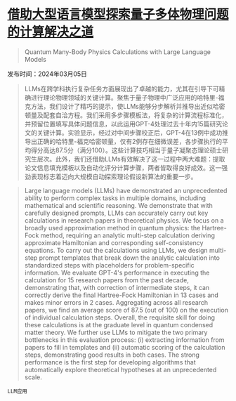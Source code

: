 # [借助大型语言模型探索量子多体物理问题的计算解决之道](https://arxiv.org/abs/2403.03154)

> Quantum Many-Body Physics Calculations with Large Language Models

发布时间：2024年03月05日

> LLMs在跨学科执行复杂任务方面展现出了卓越的能力，尤其在引导下可精确进行理论物理领域的关键计算。聚焦于量子物理中广泛应用的哈特里-福克方法，我们设计了精巧的提示，使LLMs能够分步解析并推导出近似哈密顿量及配套自洽方程。我们采用多步骤模板法，将复杂的计算流程标准化，并预留位置填写具体问题信息，以此运用GPT-4处理过去十年内15篇研究论文的关键计算。实验显示，经过对中间步骤校正后，GPT-4在13例中成功推导出正确的哈特里-福克哈密顿量，仅有2例存在细微误差，各步骤执行的平均得分高达87.5分（满分100）。这些计算技巧相当于量子凝聚态理论硕士研究生层次。此外，我们还借助LLMs有效解决了这一过程中两大难题：提取论文信息填充模板以及自动化评分计算步骤，两者皆取得良好成效。这一强劲表现标志着迈向大规模自动探索理论假设新算法的重要一步。

> Large language models (LLMs) have demonstrated an unprecedented ability to perform complex tasks in multiple domains, including mathematical and scientific reasoning. We demonstrate that with carefully designed prompts, LLMs can accurately carry out key calculations in research papers in theoretical physics. We focus on a broadly used approximation method in quantum physics: the Hartree-Fock method, requiring an analytic multi-step calculation deriving approximate Hamiltonian and corresponding self-consistency equations. To carry out the calculations using LLMs, we design multi-step prompt templates that break down the analytic calculation into standardized steps with placeholders for problem-specific information. We evaluate GPT-4's performance in executing the calculation for 15 research papers from the past decade, demonstrating that, with correction of intermediate steps, it can correctly derive the final Hartree-Fock Hamiltonian in 13 cases and makes minor errors in 2 cases. Aggregating across all research papers, we find an average score of 87.5 (out of 100) on the execution of individual calculation steps. Overall, the requisite skill for doing these calculations is at the graduate level in quantum condensed matter theory. We further use LLMs to mitigate the two primary bottlenecks in this evaluation process: (i) extracting information from papers to fill in templates and (ii) automatic scoring of the calculation steps, demonstrating good results in both cases. The strong performance is the first step for developing algorithms that automatically explore theoretical hypotheses at an unprecedented scale.

`LLM应用`